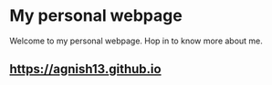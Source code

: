 # My personal webpage
Welcome to my personal webpage. Hop in to know more about me.

## https://agnish13.github.io

